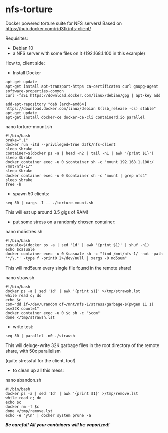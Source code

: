 # nfs-torture
Docker powered torture suite for NFS servers!
Based on https://hub.docker.com/r/d3fk/nfs-client/

Requisites:
- Debian 10
- a NFS server with some files on it (192.168.1.100 in this example)

How to, client side:
- Install Docker

```
apt-get update
apt-get install apt-transport-https ca-certificates curl gnupg-agent software-properties-common
curl -fsSL https://download.docker.com/linux/debian/gpg | apt-key add -
add-apt-repository "deb [arch=amd64] https://download.docker.com/linux/debian $(lsb_release -cs) stable"
apt-get update
apt-get install docker-ce docker-ce-cli containerd.io parallel
```

nano torture-mount.sh

```
#!/bin/bash
brake=".1"
docker run -itd --privileged=true d3fk/nfs-client
sleep $brake
container=$(docker ps -a | head -n2 | tail -n1 | awk '{print $1}')
sleep $brake
docker container exec -u 0 $container sh -c "mount 192.168.1.100:/ /mnt/nfs-1/"
sleep $brake
docker container exec -u 0 $container sh -c "mount | grep nfs4"
sleep $brake
free -h
```

- spawn 50 clients:

```
seq 50 | xargs -I -- ./torture-mount.sh
```

This will eat up around 3.5 gigs of RAM!

- put some stress on a randomly chosen container:

nano md5stres.sh

```
#!/bin/bash
casuale=$(docker ps -a | sed '1d' | awk '{print $1}' | shuf -n1)
echo $casuale
docker container exec -u 0 $casuale sh -c "find /mnt/nfs-1/ -not -path '*/\.*' -type f -print0 2>/dev/null | xargs -0 md5sum"
```

This will md5sum every single file found in the remote share!

nano straw.sh

```
#!/bin/bash
docker ps -a | sed '1d' | awk '{print $1}' >/tmp/strawsh.lst
while read c; do
echo $c
com="dd if=/dev/urandom of=/mnt/nfs-1/stress/garbage-$(pwgen 11 1) bs=32K count=1"
docker container exec -u 0 $c sh -c "$com"
done </tmp/strawsh.lst
```

- write test:

```
seq 50 | parallel -n0 ./strawsh
```

This will deluge-write 32K garbage files in the root directory of the remote share, with 50x parallelism

(quite stressful for the client, too!)

- to clean up all this mess:

nano abandon.sh
```
#!/bin/bash
docker ps -a | sed '1d' | awk '{print $1}' >/tmp/remove.lst
while read c; do
echo $c
docker rm -f $c
done </tmp/remove.lst
echo -e "y\n" | docker system prune -a
```

***Be careful! All your containers will be vaporized!***
